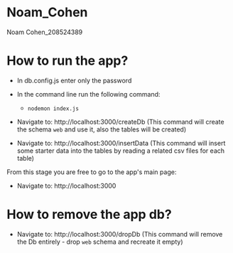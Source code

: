 # Noam_Cohen
Noam Cohen_208524389

# How to run the app?
- In db.config.js enter only the password 

- In the command line run the following command:
    - `nodemon index.js`

- Navigate to: http://localhost:3000/createDb 
(This command will create the schema `web` and use it, also the tables will be created)

- Navigate to: http://localhost:3000/insertData
(This command will insert some starter data into the tables by reading a related csv files for each table)

From this stage you are free to go to the app's main page:
- Navigate to: http://localhost:3000


# How to remove the app db?
- Navigate to: http://localhost:3000/dropDb 
(This command will remove the Db entirely - drop `web` schema and recreate it empty)
